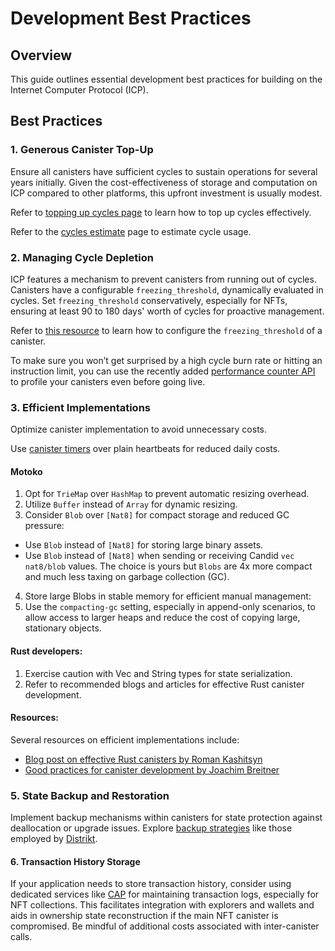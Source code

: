 # Development Best Practices 

## Overview

This guide outlines essential development best practices for building on the Internet Computer Protocol (ICP).

## Best Practices

### 1. Generous Canister Top-Up

Ensure all canisters have sufficient cycles to sustain operations for several years initially. Given the cost-effectiveness of storage and computation on ICP compared to other platforms, this upfront investment is usually modest.

Refer to [topping up cycles page](../production/topping-up-canister.md) to learn how to top up cycles effectively.

Refer to the [cycles estimate](../gas-cost.md) page to estimate cycle usage. 

### 2. Managing Cycle Depletion

ICP features a mechanism to prevent canisters from running out of cycles. Canisters have a configurable `freezing_threshold`, dynamically evaluated in cycles. Set `freezing_threshold` conservatively, especially for NFTs, ensuring at least 90 to 180 days' worth of cycles for proactive management.

Refer to [this resource](../../tutorials/developer-journey/level-1/1.6-managing-canisters.md/#setting-freezing-threshold) to learn how to configure the `freezing_threshold` of a canister. 

To make sure you won’t get surprised by a high cycle burn rate or hitting an instruction limit, you can use the recently added [performance counter API](../../../blog/features/async-performance-counter.md) to profile your canisters even before going live.

### 3. Efficient Implementations

Optimize canister implementation to avoid unnecessary costs. 

Use [canister timers](../backend/periodic-tasks.md) over plain heartbeats for reduced daily costs.

#### Motoko

1. Opt for `TrieMap` over `HashMap` to prevent automatic resizing overhead.
2. Utilize `Buffer` instead of `Array` for dynamic resizing.
3. Consider `Blob` over `[Nat8]` for compact storage and reduced GC pressure:

 * Use `Blob` instead of `[Nat8]` for storing large binary assets.
 * Use `Blob` instead of `[Nat8]` when sending or receiving Candid `vec nat8/blob` values. The choice is yours but `Blobs` are 4x more compact and much less taxing on garbage collection (GC).

4. Store large Blobs in stable memory for efficient manual management:
5. Use the `compacting-gc` setting, especially in append-only scenarios, to allow access to larger heaps and reduce the cost of copying large, stationary objects.

#### Rust developers:
1. Exercise caution with Vec<u8> and String types for state serialization.
2. Refer to recommended blogs and articles for effective Rust canister development.

#### Resources:

Several resources on efficient implementations include: 

- [Blog post on effective Rust canisters by Roman Kashitsyn](https://mmapped.blog/posts/01-effective-rust-canisters.html)
- [Good practices for canister development by Joachim Breitner](https://www.joachim-breitner.de/blog/788-How_to_audit_an_Internet_Computer_canister)

### 5. State Backup and Restoration

Implement backup mechanisms within canisters for state protection against deallocation or upgrade issues. Explore [backup strategies](https://forum.dfinity.org/t/backup-restore-function-for-a-canister/12849/3) like those employed by [Distrikt](https://distrikt.app/).

#### 6. Transaction History Storage

If your application needs to store transaction history, consider using dedicated services like [CAP](https://cap.ooo/) for maintaining transaction logs, especially for NFT collections. This facilitates integration with explorers and wallets and aids in ownership state reconstruction if the main NFT canister is compromised. Be mindful of additional costs associated with inter-canister calls.
